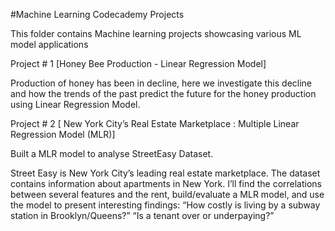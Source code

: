 #Machine Learning Codecademy Projects 

This folder contains Machine learning projects showcasing various ML model applications


Project # 1 [Honey Bee Production - Linear Regression Model]

Production of honey has been in decline, here we investigate this decline and how the trends of the past predict the future for the honey production using Linear Regression Model.

Project # 2 [ New York City’s Real Estate Marketplace : Multiple Linear Regression Model (MLR)]
 
Built a MLR model to analyse StreetEasy Dataset.

Street Easy is New York City’s leading real estate marketplace. The dataset contains information about apartments in New York. I’ll find the correlations between several features and the rent, build/evaluate a MLR model, and use the model to present interesting findings: 
“How costly is living by a subway station in Brooklyn/Queens?”
“Is a tenant over or underpaying?”



